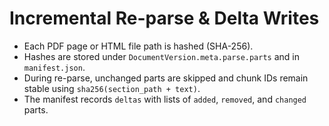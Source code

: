# Incremental Re-parse & Delta Writes

- Each PDF page or HTML file path is hashed (SHA-256).
- Hashes are stored under `DocumentVersion.meta.parse.parts` and in `manifest.json`.
- During re-parse, unchanged parts are skipped and chunk IDs remain stable using `sha256(section_path + text)`.
- The manifest records `deltas` with lists of `added`, `removed`, and `changed` parts.

